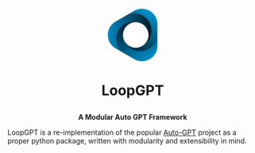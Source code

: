 
<p align="center">
<img src="/logo.svg?raw=true" width=100>
</p>
<H1>
<p align="center">
  LoopGPT
</p>
</H1>
<p align="center">
    <b>A Modular Auto GPT Framework</b>
</p>


LoopGPT is a re-implementation of the popular [Auto-GPT](https://github.com/Significant-Gravitas/Auto-GPT) project as a proper python package, written with modularity and extensibility in mind.
